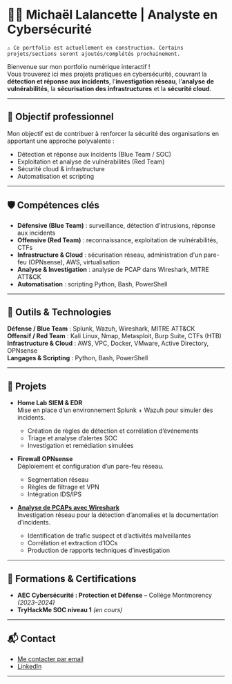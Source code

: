 # 👨‍💻 Michaël Lalancette | Analyste en Cybersécurité

    ⚠️ Ce portfolio est actuellement en construction. Certains projets/sections seront ajoutés/complétés prochainement.

Bienvenue sur mon portfolio numérique interactif !  
Vous trouverez ici mes projets pratiques en cybersécurité, couvrant la **détection et réponse aux incidents**, l’**investigation réseau**, l’**analyse de vulnérabilités**, la **sécurisation des infrastructures** et la **sécurité cloud**.


---

## 🎯 Objectif professionnel
Mon objectif est de contribuer à renforcer la sécurité des organisations en apportant une approche polyvalente :  
- Détection et réponse aux incidents (Blue Team / SOC)  
- Exploitation et analyse de vulnérabilités (Red Team)  
- Sécurité cloud & infrastructure  
- Automatisation et scripting 

---

## 🛡️ Compétences clés
- **Défensive (Blue Team)** : surveillance, détection d’intrusions, réponse aux incidents  
- **Offensive (Red Team)** : reconnaissance, exploitation de vulnérabilités, CTFs  
- **Infrastructure & Cloud** : sécurisation réseau, administration d'un pare-feu (OPNsense), AWS, virtualisation  
- **Analyse & Investigation** : analyse de PCAP dans Wireshark, MITRE ATT&CK  
- **Automatisation** : scripting Python, Bash, PowerShell  

---

## 🧰 Outils & Technologies
**Défense / Blue Team** : Splunk, Wazuh, Wireshark, MITRE ATT&CK  
**Offensif / Red Team** : Kali Linux, Nmap, Metasploit, Burp Suite, CTFs (HTB)  
**Infrastructure & Cloud** : AWS, VPC, Docker, VMware, Active Directory, OPNsense  
**Langages & Scripting** : Python, Bash, PowerShell  

---

## 📂 Projets
- **Home Lab SIEM & EDR**  
  Mise en place d’un environnement Splunk + Wazuh pour simuler des incidents.  
  - Création de règles de détection et corrélation d’événements  
  - Triage et analyse d’alertes SOC  
  - Investigation et remédiation simulées  

- **Firewall OPNsense**  
  Déploiement et configuration d’un pare-feu réseau.  
  - Segmentation réseau  
  - Règles de filtrage et VPN  
  - Intégration IDS/IPS  

- **[Analyse de PCAPs avec Wireshark](https://github.com/Michael-Lalancette/PCAP-Investigation/tree/main)**  
  Investigation réseau pour la détection d’anomalies et la documentation d’incidents.  
  - Identification de trafic suspect et d’activités malveillantes 
  - Corrélation et extraction d’IOCs  
  - Production de rapports techniques d’investigation   

---

## 📜 Formations & Certifications
- **AEC Cybersécurité : Protection et Défense** – Collège Montmorency *(2023–2024)*  
- **TryHackMe SOC niveau 1** *(en cours)*


---

## 📬 Contact
- [Me contacter par email](mailto:michael.lalancette@proton.me)
- [LinkedIn](https://www.linkedin.com/in/michael-lalancette-scope/)

---





